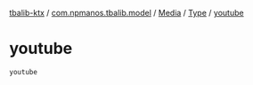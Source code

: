 [tbalib-ktx](../../../index.md) / [com.npmanos.tbalib.model](../../index.md) / [Media](../index.md) / [Type](index.md) / [youtube](./youtube.md)

# youtube

`youtube`